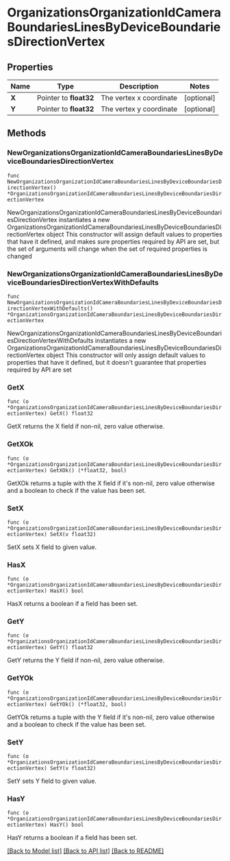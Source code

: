 # OrganizationsOrganizationIdCameraBoundariesLinesByDeviceBoundariesDirectionVertex

## Properties

Name | Type | Description | Notes
------------ | ------------- | ------------- | -------------
**X** | Pointer to **float32** | The vertex x coordinate | [optional] 
**Y** | Pointer to **float32** | The vertex y coordinate | [optional] 

## Methods

### NewOrganizationsOrganizationIdCameraBoundariesLinesByDeviceBoundariesDirectionVertex

`func NewOrganizationsOrganizationIdCameraBoundariesLinesByDeviceBoundariesDirectionVertex() *OrganizationsOrganizationIdCameraBoundariesLinesByDeviceBoundariesDirectionVertex`

NewOrganizationsOrganizationIdCameraBoundariesLinesByDeviceBoundariesDirectionVertex instantiates a new OrganizationsOrganizationIdCameraBoundariesLinesByDeviceBoundariesDirectionVertex object
This constructor will assign default values to properties that have it defined,
and makes sure properties required by API are set, but the set of arguments
will change when the set of required properties is changed

### NewOrganizationsOrganizationIdCameraBoundariesLinesByDeviceBoundariesDirectionVertexWithDefaults

`func NewOrganizationsOrganizationIdCameraBoundariesLinesByDeviceBoundariesDirectionVertexWithDefaults() *OrganizationsOrganizationIdCameraBoundariesLinesByDeviceBoundariesDirectionVertex`

NewOrganizationsOrganizationIdCameraBoundariesLinesByDeviceBoundariesDirectionVertexWithDefaults instantiates a new OrganizationsOrganizationIdCameraBoundariesLinesByDeviceBoundariesDirectionVertex object
This constructor will only assign default values to properties that have it defined,
but it doesn't guarantee that properties required by API are set

### GetX

`func (o *OrganizationsOrganizationIdCameraBoundariesLinesByDeviceBoundariesDirectionVertex) GetX() float32`

GetX returns the X field if non-nil, zero value otherwise.

### GetXOk

`func (o *OrganizationsOrganizationIdCameraBoundariesLinesByDeviceBoundariesDirectionVertex) GetXOk() (*float32, bool)`

GetXOk returns a tuple with the X field if it's non-nil, zero value otherwise
and a boolean to check if the value has been set.

### SetX

`func (o *OrganizationsOrganizationIdCameraBoundariesLinesByDeviceBoundariesDirectionVertex) SetX(v float32)`

SetX sets X field to given value.

### HasX

`func (o *OrganizationsOrganizationIdCameraBoundariesLinesByDeviceBoundariesDirectionVertex) HasX() bool`

HasX returns a boolean if a field has been set.

### GetY

`func (o *OrganizationsOrganizationIdCameraBoundariesLinesByDeviceBoundariesDirectionVertex) GetY() float32`

GetY returns the Y field if non-nil, zero value otherwise.

### GetYOk

`func (o *OrganizationsOrganizationIdCameraBoundariesLinesByDeviceBoundariesDirectionVertex) GetYOk() (*float32, bool)`

GetYOk returns a tuple with the Y field if it's non-nil, zero value otherwise
and a boolean to check if the value has been set.

### SetY

`func (o *OrganizationsOrganizationIdCameraBoundariesLinesByDeviceBoundariesDirectionVertex) SetY(v float32)`

SetY sets Y field to given value.

### HasY

`func (o *OrganizationsOrganizationIdCameraBoundariesLinesByDeviceBoundariesDirectionVertex) HasY() bool`

HasY returns a boolean if a field has been set.


[[Back to Model list]](../README.md#documentation-for-models) [[Back to API list]](../README.md#documentation-for-api-endpoints) [[Back to README]](../README.md)


